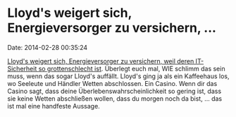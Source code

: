 Lloyd\'s weigert sich, Energieversorger zu versichern, \...
===========================================================

Date: 2014-02-28 00:35:24

[Lloyd\'s weigert sich, Energieversorger zu versichern, weil deren
IT-Sicherheit so grottenschlecht
ist](http://www.theregister.co.uk/2014/02/27/energy_sector_refused_cyber_insurance/).
Überlegt euch mal, WIE schlimm das sein muss, wenn das sogar Lloyd\'s
auffällt. Lloyd\'s ging ja als ein Kaffeehaus los, wo Seeleute und
Händler Wetten abschlossen. Ein Casino. Wenn dir das Casino sagt, dass
deine Überlebenswahrscheinlichkeit so gering ist, dass sie keine Wetten
abschließen wollen, dass du morgen noch da bist, \... das ist mal eine
handfeste Aussage.
